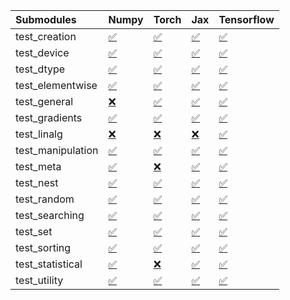 | Submodules        | Numpy                                                                                                                           | Torch                                                                                                                           | Jax                                                                                                                             | Tensorflow                                                                                                                      |
|:------------------|:--------------------------------------------------------------------------------------------------------------------------------|:--------------------------------------------------------------------------------------------------------------------------------|:--------------------------------------------------------------------------------------------------------------------------------|:--------------------------------------------------------------------------------------------------------------------------------|
| test_creation     | <a href="https://github.com/unifyai/ivy/runs/7998290403?check_suite_focus=true" rel="noopener noreferrer" target="_blank">✅</a> | <a href="https://github.com/unifyai/ivy/runs/7998292900?check_suite_focus=true" rel="noopener noreferrer" target="_blank">✅</a> | <a href="https://github.com/unifyai/ivy/runs/7998295368?check_suite_focus=true" rel="noopener noreferrer" target="_blank">✅</a> | <a href="https://github.com/unifyai/ivy/runs/7998298374?check_suite_focus=true" rel="noopener noreferrer" target="_blank">✅</a> |
| test_device       | <a href="https://github.com/unifyai/ivy/runs/7998290546?check_suite_focus=true" rel="noopener noreferrer" target="_blank">✅</a> | <a href="https://github.com/unifyai/ivy/runs/7998293057?check_suite_focus=true" rel="noopener noreferrer" target="_blank">✅</a> | <a href="https://github.com/unifyai/ivy/runs/7998295548?check_suite_focus=true" rel="noopener noreferrer" target="_blank">✅</a> | <a href="https://github.com/unifyai/ivy/runs/7998298526?check_suite_focus=true" rel="noopener noreferrer" target="_blank">✅</a> |
| test_dtype        | <a href="https://github.com/unifyai/ivy/runs/7998290708?check_suite_focus=true" rel="noopener noreferrer" target="_blank">✅</a> | <a href="https://github.com/unifyai/ivy/runs/7998293257?check_suite_focus=true" rel="noopener noreferrer" target="_blank">✅</a> | <a href="https://github.com/unifyai/ivy/runs/7998295719?check_suite_focus=true" rel="noopener noreferrer" target="_blank">✅</a> | <a href="https://github.com/unifyai/ivy/runs/7998298717?check_suite_focus=true" rel="noopener noreferrer" target="_blank">✅</a> |
| test_elementwise  | <a href="https://github.com/unifyai/ivy/runs/7998290845?check_suite_focus=true" rel="noopener noreferrer" target="_blank">✅</a> | <a href="https://github.com/unifyai/ivy/runs/7998293402?check_suite_focus=true" rel="noopener noreferrer" target="_blank">✅</a> | <a href="https://github.com/unifyai/ivy/runs/7998295874?check_suite_focus=true" rel="noopener noreferrer" target="_blank">✅</a> | <a href="https://github.com/unifyai/ivy/runs/7998298874?check_suite_focus=true" rel="noopener noreferrer" target="_blank">✅</a> |
| test_general      | <a href="https://github.com/unifyai/ivy/runs/7998290994?check_suite_focus=true" rel="noopener noreferrer" target="_blank">❌</a> | <a href="https://github.com/unifyai/ivy/runs/7998293596?check_suite_focus=true" rel="noopener noreferrer" target="_blank">✅</a> | <a href="https://github.com/unifyai/ivy/runs/7998296128?check_suite_focus=true" rel="noopener noreferrer" target="_blank">✅</a> | <a href="https://github.com/unifyai/ivy/runs/7998299020?check_suite_focus=true" rel="noopener noreferrer" target="_blank">✅</a> |
| test_gradients    | <a href="https://github.com/unifyai/ivy/runs/7998291130?check_suite_focus=true" rel="noopener noreferrer" target="_blank">✅</a> | <a href="https://github.com/unifyai/ivy/runs/7998293750?check_suite_focus=true" rel="noopener noreferrer" target="_blank">✅</a> | <a href="https://github.com/unifyai/ivy/runs/7998296329?check_suite_focus=true" rel="noopener noreferrer" target="_blank">✅</a> | <a href="https://github.com/unifyai/ivy/runs/7998299163?check_suite_focus=true" rel="noopener noreferrer" target="_blank">✅</a> |
| test_linalg       | <a href="https://github.com/unifyai/ivy/runs/7998291291?check_suite_focus=true" rel="noopener noreferrer" target="_blank">❌</a> | <a href="https://github.com/unifyai/ivy/runs/7998293905?check_suite_focus=true" rel="noopener noreferrer" target="_blank">❌</a> | <a href="https://github.com/unifyai/ivy/runs/7998296531?check_suite_focus=true" rel="noopener noreferrer" target="_blank">❌</a> | <a href="https://github.com/unifyai/ivy/runs/7998299341?check_suite_focus=true" rel="noopener noreferrer" target="_blank">✅</a> |
| test_manipulation | <a href="https://github.com/unifyai/ivy/runs/7998291427?check_suite_focus=true" rel="noopener noreferrer" target="_blank">✅</a> | <a href="https://github.com/unifyai/ivy/runs/7998294059?check_suite_focus=true" rel="noopener noreferrer" target="_blank">✅</a> | <a href="https://github.com/unifyai/ivy/runs/7998296710?check_suite_focus=true" rel="noopener noreferrer" target="_blank">✅</a> | <a href="https://github.com/unifyai/ivy/runs/7998299505?check_suite_focus=true" rel="noopener noreferrer" target="_blank">✅</a> |
| test_meta         | <a href="https://github.com/unifyai/ivy/runs/7998291560?check_suite_focus=true" rel="noopener noreferrer" target="_blank">✅</a> | <a href="https://github.com/unifyai/ivy/runs/7998294193?check_suite_focus=true" rel="noopener noreferrer" target="_blank">❌</a> | <a href="https://github.com/unifyai/ivy/runs/7998296882?check_suite_focus=true" rel="noopener noreferrer" target="_blank">✅</a> | <a href="https://github.com/unifyai/ivy/runs/7998299664?check_suite_focus=true" rel="noopener noreferrer" target="_blank">✅</a> |
| test_nest         | <a href="https://github.com/unifyai/ivy/runs/7998291721?check_suite_focus=true" rel="noopener noreferrer" target="_blank">✅</a> | <a href="https://github.com/unifyai/ivy/runs/7998294312?check_suite_focus=true" rel="noopener noreferrer" target="_blank">✅</a> | <a href="https://github.com/unifyai/ivy/runs/7998297046?check_suite_focus=true" rel="noopener noreferrer" target="_blank">✅</a> | <a href="https://github.com/unifyai/ivy/runs/7998299896?check_suite_focus=true" rel="noopener noreferrer" target="_blank">✅</a> |
| test_random       | <a href="https://github.com/unifyai/ivy/runs/7998291858?check_suite_focus=true" rel="noopener noreferrer" target="_blank">✅</a> | <a href="https://github.com/unifyai/ivy/runs/7998294400?check_suite_focus=true" rel="noopener noreferrer" target="_blank">✅</a> | <a href="https://github.com/unifyai/ivy/runs/7998297214?check_suite_focus=true" rel="noopener noreferrer" target="_blank">✅</a> | <a href="https://github.com/unifyai/ivy/runs/7998300070?check_suite_focus=true" rel="noopener noreferrer" target="_blank">✅</a> |
| test_searching    | <a href="https://github.com/unifyai/ivy/runs/7998291972?check_suite_focus=true" rel="noopener noreferrer" target="_blank">✅</a> | <a href="https://github.com/unifyai/ivy/runs/7998294579?check_suite_focus=true" rel="noopener noreferrer" target="_blank">✅</a> | <a href="https://github.com/unifyai/ivy/runs/7998297428?check_suite_focus=true" rel="noopener noreferrer" target="_blank">✅</a> | <a href="https://github.com/unifyai/ivy/runs/7998300172?check_suite_focus=true" rel="noopener noreferrer" target="_blank">✅</a> |
| test_set          | <a href="https://github.com/unifyai/ivy/runs/7998292142?check_suite_focus=true" rel="noopener noreferrer" target="_blank">✅</a> | <a href="https://github.com/unifyai/ivy/runs/7998294733?check_suite_focus=true" rel="noopener noreferrer" target="_blank">✅</a> | <a href="https://github.com/unifyai/ivy/runs/7998297728?check_suite_focus=true" rel="noopener noreferrer" target="_blank">✅</a> | <a href="https://github.com/unifyai/ivy/runs/7998300321?check_suite_focus=true" rel="noopener noreferrer" target="_blank">✅</a> |
| test_sorting      | <a href="https://github.com/unifyai/ivy/runs/7998292316?check_suite_focus=true" rel="noopener noreferrer" target="_blank">✅</a> | <a href="https://github.com/unifyai/ivy/runs/7998294893?check_suite_focus=true" rel="noopener noreferrer" target="_blank">✅</a> | <a href="https://github.com/unifyai/ivy/runs/7998297924?check_suite_focus=true" rel="noopener noreferrer" target="_blank">✅</a> | <a href="https://github.com/unifyai/ivy/runs/7998300435?check_suite_focus=true" rel="noopener noreferrer" target="_blank">✅</a> |
| test_statistical  | <a href="https://github.com/unifyai/ivy/runs/7998292515?check_suite_focus=true" rel="noopener noreferrer" target="_blank">✅</a> | <a href="https://github.com/unifyai/ivy/runs/7998295073?check_suite_focus=true" rel="noopener noreferrer" target="_blank">❌</a> | <a href="https://github.com/unifyai/ivy/runs/7998298077?check_suite_focus=true" rel="noopener noreferrer" target="_blank">✅</a> | <a href="https://github.com/unifyai/ivy/runs/7998300574?check_suite_focus=true" rel="noopener noreferrer" target="_blank">✅</a> |
| test_utility      | <a href="https://github.com/unifyai/ivy/runs/7998292689?check_suite_focus=true" rel="noopener noreferrer" target="_blank">✅</a> | <a href="https://github.com/unifyai/ivy/runs/7998295218?check_suite_focus=true" rel="noopener noreferrer" target="_blank">✅</a> | <a href="https://github.com/unifyai/ivy/runs/7998298238?check_suite_focus=true" rel="noopener noreferrer" target="_blank">✅</a> | <a href="https://github.com/unifyai/ivy/runs/7998300698?check_suite_focus=true" rel="noopener noreferrer" target="_blank">✅</a> |